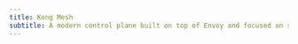```yaml
---
title: Kong Mesh
subtitle: A modern control plane built on top of Envoy and focused on simplicity, security, and scalability
---
```

